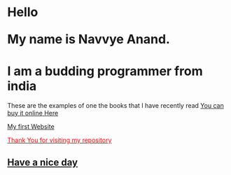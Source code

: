 <h1> Hello 

My name is Navvye Anand. </h1>

<h1> I am a budding programmer from india </h1>
  
  <p>These are the examples of one the books that I have recently read 
  
 <a href = "https://www.amazon.in/Learning-MySQL-JavaScript-Mysql-Javascript/dp/1491918667"/>
    You can buy it online Here
  
   <a href = "https://image-moderation.herokuapp.com" /> My first Website <a href = "https://navvye.github.io/Learning-PHP-JS-And-MYSQL/" The Github Website for this repo />
  </p>
  
  
  <span style = color:red;> Thank You for visiting my repository </span>
  
 <h2 > Have a nice day </h2> 
  
  
